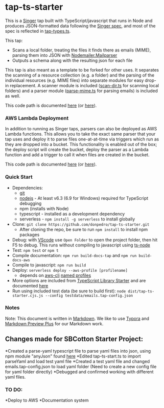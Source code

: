 # tap-ts-starter #

This is a [Singer](https://singer.io) tap built with TypeScript/javascript that runs in Node and produces JSON-formatted data following the [Singer spec](https://github.com/singer-io/getting-started/blob/master/docs/SPEC.md#singer-specification), and most of the spec is reflected in [tap-types.ts](./src/tap-types.ts).

This tap:
- Scans a local folder, treating the files it finds there as emails (MIME), parsing them into JSON with [Nodemailer.Mailparser](https://nodemailer.com/extras/mailparser/)
- Outputs a schema along with the resulting json for each file

This tap is also meant as a template to be forked for other uses. It separates the scanning of a resource collection (e.g. a folder) and the parsing of the individual resources (e.g. MIME files) into separate modules for easy drop-in replacement. A scanner module is included ([scan-dir.ts](./src/scan-dir.ts) for scanning local folders) and a parser module ([parse-mime.ts](./src/parse-mime.ts) for parsing emails) is included as well.

This code path is documented [here](dist/docs-tap/index.html) (or [here](../docs-tap/index.html)).

### AWS Lambda Deployment
In addition to running as Singer taps, parsers can also be deployed as AWS Lambda functions. This allows you to take the exact same parser that your tap uses and deploy it to parse files one-at-at-time via triggers which run as they are dropped into a bucket. This functionality is enabled out of the box; the deploy script will create the bucket, deploy the parser as a Lambda function and add a trigger to call it when files are created in the bucket.

This code path is documented [here](dist/docs-aws/index.html) (or [here](../docs-aws/index.html)).

### Quick Start

* Dependencies: 
    * [git](https://git-scm.com/downloads)
    * [nodejs](https://nodejs.org/en/download/releases/) - At least v6.3 (6.9 for Windows) required for TypeScript debugging
    * npm (installs with Node)
    * typescript - installed as a development dependency
    * serverless - `npm install -g serverless` to install globally
* Clone: `git clone https://github.com/donpedro/tap-ts-starter.git`
    * After cloning the repo, be sure to run `npm install` to install npm packages
* Debug: with [VScode](https://code.visualstudio.com/download) use `Open Folder` to open the project folder, then hit F5 to debug. This runs without compiling to javascript using [ts-node](https://www.npmjs.com/package/ts-node)
* Test: `npm test` or `npm t`
* Compile documentation: `npm run build-docs-tap` and `npm run build-docs-aws`
* Compile to javascript: `npm run build`
* Deploy: `serverless deploy --aws-profile [profilename]`
    * depends on [aws-cli](http://docs.aws.amazon.com/cli/latest/userguide/cli-chap-welcome.html) [named profiles](http://docs.aws.amazon.com/cli/latest/userguide/cli-multiple-profiles.html)
* More options are included from [TypeScript Library Starter](https://github.com/alexjoverm/typescript-library-starter.git) and are documented [here](starter-README.md)
* Run using included test data (be sure to build first): `node dist/tap-ts-starter.cjs.js --config testdata/emails.tap-config.json`

### Notes
Note: This document is written in [Markdown](https://daringfireball.net/projects/markdown/). We like to use [Typora](https://typora.io/) and [Markdown Preview Plus](https://chrome.google.com/webstore/detail/markdown-preview-plus/febilkbfcbhebfnokafefeacimjdckgl?hl=en-US) for our Markdown work.

## Changes made for SBCotton Starter Project:
*Created a parse-yaml typescript file to parse yaml files into json, using npm module "anyJson" found [here](https://www.npmjs.com/package/any-json)
*Edited tap-ts-start.ts to import parseYaml and load test yaml file
*Created a test yaml file and changed emails.tap-config.json to load yaml folder (Need to create a new config file for yaml folder directly)
*Debugged and confirmed working with different yaml files.

### TO DO:
*Deploy to AWS
*Documentation system
